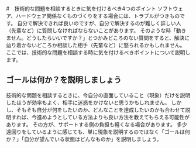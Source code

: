 #　技術的な問題を相談するときに気を付けるべき4つのポイント
ソフトウェア、ハードウェア関係なくものづくりをする場合には、トラブルがつきものです。
自分で解決できれば良いのですが、自分で解決するのが難しく詳しい人（先輩など）に質問しなければならないことがあります。
そのような時「動きません。どうしたらいいですか？」とつかみどころのない質問をすると、解決に辿り着かないどころか相談した相手（先輩など）に怒られるかもしれません。
ここでは、技術的な問題を相談する時に気を付けるべきポイントについて説明します。
## ゴールは何か？を説明しましょう
技術的な問題を相談するときに、今自分の直面していること（現象）だけを説明したほうが効率もよく、相手に迷惑をかけないと思うかもしれません。
しかし、そもそも自分が何をしたいのか、どんなことを達成したいのかも合わせて説明すれば、今進めようとしている方法よりも良い方法を教えてもらえる可能性があります。
その方が、サポートする側の負担も軽くなる場合があります。
多少遠回りをしているように感じても、単に現象を説明するのではなく「ゴールは何か？」「自分が望んでいる状態はどんなものか」を説明しましょう。
## 

